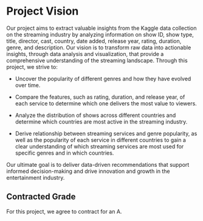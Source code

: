 # Project Vision
Our project aims to extract valuable insights from the Kaggle data collection on the streaming industry by analyzing information on show ID, show type, title, director, cast, country, date added, release year, rating, duration, genre, and description. Our vision is to transform raw data into actionable insights, through data analysis and visualization, that provide a comprehensive understanding of the streaming landscape. Through this project, we strive to:
- Uncover the popularity of different genres and how they have evolved over time.

- Compare the features, such as rating, duration, and release year, of each service to determine which one delivers the most value to viewers.

- Analyze the distribution of shows across different countries and determine which countries are most active in the streaming industry.

- Derive relationship between streaming services and genre popularity, as well as the popularity of each service in different countries to gain a clear understanding of which streaming services are most used for specific genres and in which countries.

Our ultimate goal is to deliver data-driven recommendations that support informed decision-making and drive innovation and growth in the entertainment industry.

## Contracted Grade

For this project, we agree to contract for an A.